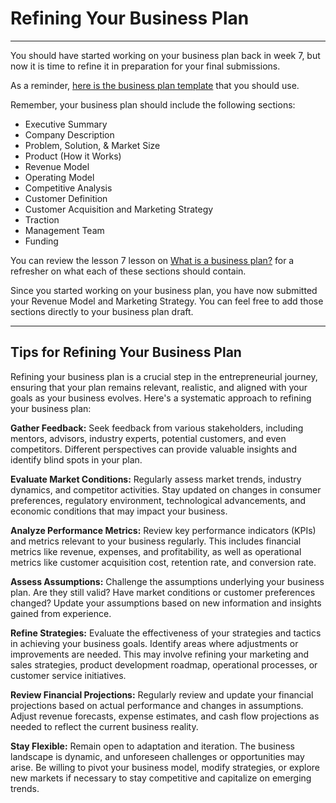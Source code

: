 # Refining Your Business Plan

---

You should have started working on your business plan back in week 7, but now it is time to refine it in preparation for your final submissions.

As a reminder, [here is the business plan template](https://docs.google.com/document/d/1PzyjuRxn5uA79sLPFwOfbtHMMX0PTxEsJ5W6aVSoWeY/template/preview) that you should use.

Remember, your business plan should include the following sections:

- Executive Summary
- Company Description
- Problem, Solution, & Market Size
- Product (How it Works)
- Revenue Model
- Operating Model
- Competitive Analysis
- Customer Definition
- Customer Acquisition and Marketing Strategy
- Traction
- Management Team
- Funding

You can review the lesson 7 lesson on [What is a business plan?](https://lms.kibo.school/course/kc005_apr_2024/gaining_traction/what_is_a_business_plan) for a refresher on what each of these sections should contain.

Since you started working on your business plan, you have now submitted your Revenue Model and Marketing Strategy. You can feel free to add those sections directly to your business plan draft.

---

## Tips for Refining Your Business Plan

Refining your business plan is a crucial step in the entrepreneurial journey, ensuring that your plan remains relevant, realistic, and aligned with your goals as your business evolves. Here's a systematic approach to refining your business plan:

**Gather Feedback:** Seek feedback from various stakeholders, including mentors, advisors, industry experts, potential customers, and even competitors. Different perspectives can provide valuable insights and identify blind spots in your plan.

**Evaluate Market Conditions:** Regularly assess market trends, industry dynamics, and competitor activities. Stay updated on changes in consumer preferences, regulatory environment, technological advancements, and economic conditions that may impact your business.

**Analyze Performance Metrics:** Review key performance indicators (KPIs) and metrics relevant to your business regularly. This includes financial metrics like revenue, expenses, and profitability, as well as operational metrics like customer acquisition cost, retention rate, and conversion rate.

**Assess Assumptions:** Challenge the assumptions underlying your business plan. Are they still valid? Have market conditions or customer preferences changed? Update your assumptions based on new information and insights gained from experience.

**Refine Strategies:** Evaluate the effectiveness of your strategies and tactics in achieving your business goals. Identify areas where adjustments or improvements are needed. This may involve refining your marketing and sales strategies, product development roadmap, operational processes, or customer service initiatives.

**Review Financial Projections:** Regularly review and update your financial projections based on actual performance and changes in assumptions. Adjust revenue forecasts, expense estimates, and cash flow projections as needed to reflect the current business reality.

**Stay Flexible:** Remain open to adaptation and iteration. The business landscape is dynamic, and unforeseen challenges or opportunities may arise. Be willing to pivot your business model, modify strategies, or explore new markets if necessary to stay competitive and capitalize on emerging trends.

